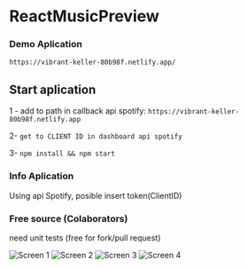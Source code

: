 # ReactMusicPreview

### Demo Aplication
`https://vibrant-keller-80b98f.netlify.app/`

## Start aplication
1 - add to path in callback api spotify: 
`https://vibrant-keller-80b98f.netlify.app`

2- `get to CLIENT ID in dashboard api spotify`

3- `npm install && npm start`

### Info Aplication
Using api Spotify, posible insert token(ClientID)

### Free source (Colaborators)
need unit tests (free for fork/pull request)

![Screen 1](https://github.com/rodyrafa/challenge/raw/master/imgs/home_1.jpg)
![Screen 2](https://github.com/rodyrafa/challenge/raw/master/imgs/home_2.jpg)
![Screen 3](https://github.com/rodyrafa/challenge/raw/master/imgs/list.jpg)
![Screen 4](https://github.com/rodyrafa/challenge/raw/master/imgs/guide.jpg)
